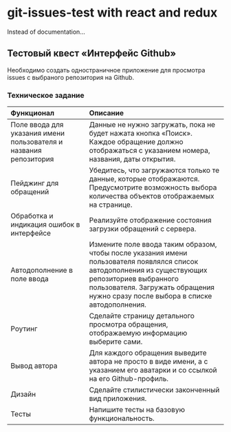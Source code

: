 # git-issues-test with react and redux
Instead of documentation...

## Тестовый квест «Интерфейс Github»
Необходимо создать одностраничное приложение для просмотра issues с выбраного репозитория на Github.

### Техническое задание
| Функционал | Описание |
| :---------- | :-------- |
| Поле ввода для указания имени пользователя и названия репозитория | Данные не нужно загружать, пока не будет нажата кнопка «Поиск». Каждое обращение должно отображаться с указанием номера, названия, даты открытия. |
| Пейджинг для обращений | Убедитесь, что загружаются только те данные, которые отображаются. Предусмотрите возможность выбора количества объектов отображаемых на странице.|
| Обработка и индикация ошибок в интерфейсе | Реализуйте отображение состояния загрузки обращений с сервера. |
| Автодополнение в поле ввода | Измените поле ввода таким образом, чтобы после указания имени пользователя появлялся список автодополнения из существующих репозиториев выбранного пользователя. Загружать обращения нужно сразу после выбора в списке автодополнения. |
| Роутинг | Сделайте страницу детального просмотра обращения, отображаемую информацию выберите сами. |
| Вывод автора | Для каждого обращения выведите автора не просто в виде имени, а с указанием его аватарки и со ссылкой на его Github-профиль. |
| Дизайн | Сделайте стилистически законченный вид приложения. |
| Тесты | Напишите тесты на базовую функциональность. |
